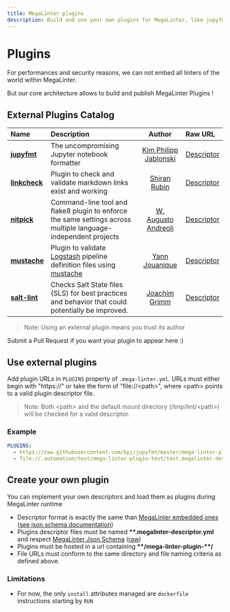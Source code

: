 ```yaml
---
title: MegaLinter plugins
description: Build and use your own plugins for MegaLinter, like jupyfmt, nitpick, mustache and linkcheck
---
```

<!-- markdownlint-disable MD013 -->
<!-- Generated by .automation/build.py, please do not update manually -->
<!-- plugins-section-start -->

# Plugins

For performances and security reasons, we can not embed all linters of the world within MegaLinter.

But our core architecture allows to build and publish MegaLinter Plugins !

## External Plugins Catalog

<!-- plugins-table-start -->
| Name                                                                            | Description                                                                                                                                                                             |                        Author                        | Raw URL                                                                                                                                                       |
|:--------------------------------------------------------------------------------|:----------------------------------------------------------------------------------------------------------------------------------------------------------------------------------------|:----------------------------------------------------:|:--------------------------------------------------------------------------------------------------------------------------------------------------------------|
| [**jupyfmt**](https://github.com/kpj/jupyfmt#mega-linter-integration)           | The uncompromising Jupyter notebook formatter                                                                                                                                           |   [Kim Philipp Jablonski](https://github.com/kpj)    | [Descriptor](https://raw.githubusercontent.com/kpj/jupyfmt/master/mega-linter-plugin-jupyfmt/jupyfmt.megalinter-descriptor.yml)                               |
| [**linkcheck**](https://github.com/shiranr/linkcheck)                           | Plugin to check and validate markdown links exist and working                                                                                                                           |      [Shiran Rubin](https://github.com/shiranr)      | [Descriptor](https://raw.githubusercontent.com/shiranr/linkcheck/main/mega-linter-plugin-linkcheck/linkcheck.megalinter-descriptor.yml)                       |
| [**nitpick**](https://github.com/andreoliwa/nitpick#run-as-a-megalinter-plugin) | Command-line tool and flake8 plugin to enforce the same settings across multiple language-independent projects                                                                          | [W. Augusto Andreoli](https://github.com/andreoliwa) | [Descriptor](https://raw.githubusercontent.com/andreoliwa/nitpick/master/mega-linter-plugin-nitpick/nitpick.megalinter-descriptor.yml)                        |
| [**mustache**](https://github.com/one-acre-fund/mega-linter-plugin-logstash)    | Plugin to validate [Logstash](https://www.elastic.co/guide/en/logstash/current/configuration.html) pipeline definition files using [mustache](https://github.com/breml/logstash-config) |     [Yann Jouanique](https://github.com/Yann-J)      | [Descriptor](https://raw.githubusercontent.com/one-acre-fund/mega-linter-plugin-logstash/main/mega-linter-plugin-logstash/logstash.megalinter-descriptor.yml) |
| [**salt-lint**](https://github.com/ssc-services/mega-linter-plugin-salt)        | Checks Salt State files (SLS) for best practices and behavior that could potentially be improved.                                                                                       |     [Joachim Grimm](https://github.com/grimmjo)      | [Descriptor](https://raw.githubusercontent.com/ssc-services/mega-linter-plugin-salt/main/mega-linter-plugin-salt/salt.megalinter-descriptor.yml)              |
<!-- plugins-table-end -->

> Note: Using an external plugin means you trust its author

Submit a Pull Request if you want your plugin to appear here :)

## Use external plugins

Add plugin URLs in `PLUGINS` property of `.mega-linter.yml`. URLs must either begin with "https://" or take the form of "file://\<path\>", where \<path\> points to a valid plugin descriptor file.

> Note: Both \<path\> and the default mount directory (/tmp/lint/\<path\>) will be checked for a valid descriptor.

### Example

```yaml
PLUGINS:
  - https://raw.githubusercontent.com/kpj/jupyfmt/master/mega-linter-plugin-jupyfmt/jupyfmt.megalinter-descriptor.yml
  - file://.automation/test/mega-linter-plugin-test/test.megalinter-descriptor.yml
```

## Create your own plugin

You can implement your own descriptors and load them as plugins during MegaLinter runtime

- Descriptor format is exactly the same than [MegaLinter embedded ones](https://github.com/oxsecurity/megalinter/tree/main/megalinter/descriptors) ([see json schema documentation](https://megalinter.io/json-schemas/descriptor.html))
- Plugins descriptor files must be named **\*\*.megalinter-descriptor.yml** and respect [MegaLinter Json Schema](https://github.com/oxsecurity/megalinter/blob/main/megalinter/descriptors/schemas/megalinter-descriptor.jsonschema.json) ([raw](https://raw.githubusercontent.com/oxsecurity/megalinter/refs/heads/main/megalinter/descriptors/schemas/megalinter-descriptor.jsonschema.json))
- Plugins must be hosted in a url containing **\*\*/mega-linter-plugin-\*\*/**
- File URLs must conform to the same directory and file naming criteria as defined above.

### Limitations

- For now, the only `install` attributes managed are `dockerfile` instructions starting by `RUN`


<!-- plugins-section-end -->
